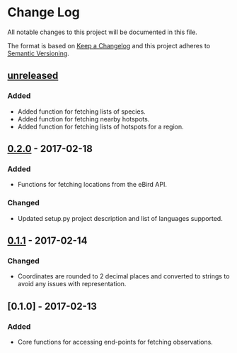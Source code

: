 # Change Log
All notable changes to this project will be documented in this file.

The format is based on [Keep a Changelog](http://keepachangelog.com/) 
and this project adheres to [Semantic Versioning](http://semver.org/).

## [unreleased]
### Added 
- Added function for fetching lists of species.
- Added function for fetching nearby hotspots.
- Added function for fetching lists of hotspots for a region.

## [0.2.0] - 2017-02-18
### Added
- Functions for fetching locations from the eBird API.
### Changed
- Updated setup.py project description and list of languages supported.

## [0.1.1] - 2017-02-14
### Changed
- Coordinates are rounded to 2 decimal places and converted to strings to
avoid any issues with representation.

## [0.1.0] - 2017-02-13
### Added
- Core functions for accessing end-points for fetching observations.

[Unreleased]: https://github.com/ProjectBabbler/ebird-api/compare/0.2.0...HEAD
[0.2.0]: https://github.com/ProjectBabbler/ebird-api/compare/v0.1.1...v0.2.0
[0.1.1]: https://github.com/ProjectBabbler/ebird-api/compare/v0.1.0...v0.1.1
